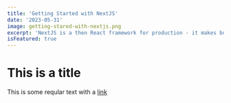 ```yaml
---
title: 'Getting Started with NextJS'
date: '2023-05-31'
image: getting-stared-with-nextjs.png
excerpt: 'NextJS is a then React framework for production - it makes building fullstack React apps and sites a breeze and ships with built-in SSR.',
isFeatured: true
---
```


# This is a title

This is some reqular text with a [link](https://google.com)